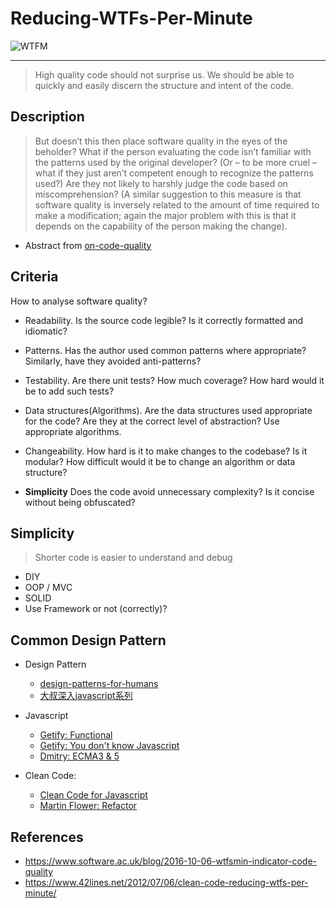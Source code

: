# Reducing-WTFs-Per-Minute
![WTFM](http://www.osnews.com/images/comics/wtfm.jpg)

---
>  High quality code should not surprise us. We should be able to quickly and easily discern the structure and intent of the code.



## Description
> But doesn’t this then place software quality in the eyes of the beholder? What if the person evaluating the code isn’t familiar with the patterns used by the original developer? (Or – to be more cruel – what if they just aren’t competent enough to recognize the patterns used?) Are they not likely to harshly judge the code based on miscomprehension? (A similar suggestion to this measure is that software quality is inversely related to the amount of time required to make a modification; again the major problem with this is that it depends on the capability of the person making the change).
- Abstract from [on-code-quality](http://ogsa-dai.sourceforge.net/blog/2011/08/22/on-code-quality/)


## Criteria
How to analyse software quality?

- Readability. Is the source code legible? Is it correctly formatted and idiomatic?

- Patterns. Has the author used common patterns where appropriate? Similarly, have they avoided anti-patterns? 
- Testability. Are there unit tests? How much coverage? How hard would it be to add such tests? 
- Data structures(Algorithms). 
Are the data structures used appropriate for the code? Are they at the correct level of abstraction? Use appropriate algorithms.

- Changeability. How hard is it to make changes to the codebase? Is it modular? How difficult would it be to change an algorithm or data structure? 
- **Simplicity**
Does the code avoid unnecessary complexity? Is it concise without being obfuscated?


## Simplicity
> Shorter code is easier to understand and debug

- DIY
- OOP / MVC
- SOLID
- Use Framework or not (correctly)?

## Common Design Pattern
* Design Pattern
    - [design-patterns-for-humans](https://github.com/kamranahmedse/design-patterns-for-humans)
    - [大叔深入javascript系列](http://www.cnblogs.com/TomXu/archive/2011/12/15/2288411.html) 

* Javascript
    - [Getify: Functional](https://github.com/getify/Functional-Light-JS)
    - [Getify: You don't know Javascript](https://github.com/getify/You-Dont-Know-JS)
    - [Dmitry: ECMA3 & 5](http://dmitrysoshnikov.com/)

    
* Clean Code:
    - [Clean Code for Javascript](https://github.com/ryanmcdermott/clean-code-javascript)
    - [Martin Flower: Refactor](https://martinfowler.com/books/#refactoring)


## References
- https://www.software.ac.uk/blog/2016-10-06-wtfsmin-indicator-code-quality
- https://www.42lines.net/2012/07/06/clean-code-reducing-wtfs-per-minute/



